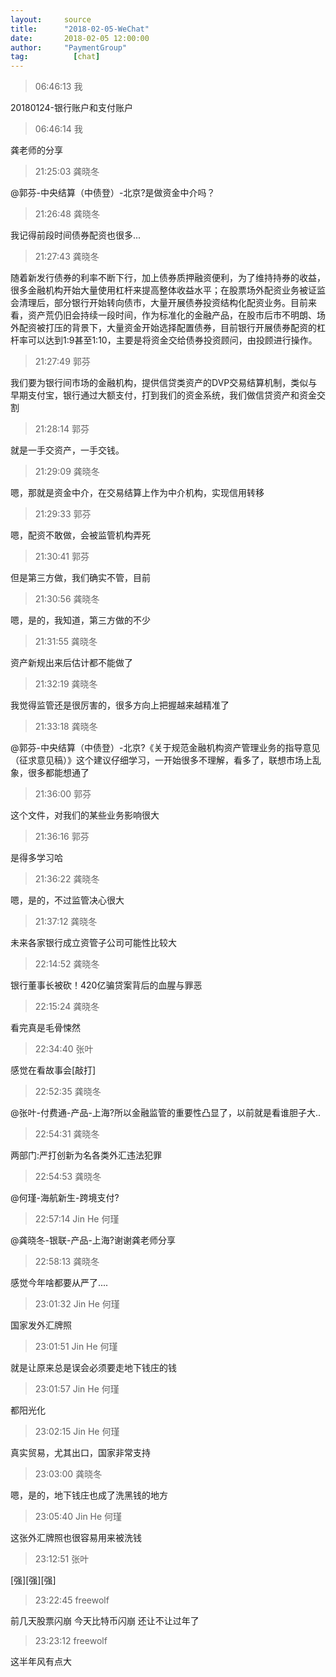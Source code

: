 ```yaml
---
layout:     source 
title:      "2018-02-05-WeChat"
date:       2018-02-05 12:00:00
author:     "PaymentGroup"
tag:		  [chat]
---
```

> 06:46:13  我  
   
20180124-银行账户和支付账户  
   
> 06:46:14  我  
   
龚老师的分享  
   
> 21:25:03  龚晓冬  
   
@郭芬-中央结算（中债登）-北京?是做资金中介吗？  
   
> 21:26:48  龚晓冬  
   
我记得前段时间债券配资也很多...  
   
> 21:27:43  龚晓冬  
   
随着新发行债券的利率不断下行，加上债券质押融资便利，为了维持持券的收益，很多金融机构开始大量使用杠杆来提高整体收益水平；在股票场外配资业务被证监会清理后，部分银行开始转向债市，大量开展债券投资结构化配资业务。目前来看，资产荒仍旧会持续一段时间，作为标准化的金融产品，在股市后市不明朗、场外配资被打压的背景下，大量资金开始选择配置债券，目前银行开展债券配资的杠杆率可以达到1:9甚至1:10，主要是将资金交给债券投资顾问，由投顾进行操作。  
   
> 21:27:49  郭芬  
   
我们要为银行间市场的金融机构，提供信贷类资产的DVP交易结算机制，类似与早期支付宝，银行通过大额支付，打到我们的资金系统，我们做信贷资产和资金交割  
   
> 21:28:14  郭芬  
   
就是一手交资产，一手交钱。  
   
> 21:29:09  龚晓冬  
   
嗯，那就是资金中介，在交易结算上作为中介机构，实现信用转移  
   
> 21:29:33  郭芬  
   
嗯，配资不敢做，会被监管机构弄死  
   
> 21:30:41  郭芬  
   
但是第三方做，我们确实不管，目前  
   
> 21:30:56  龚晓冬  
   
嗯，是的，我知道，第三方做的不少  
   
> 21:31:55  龚晓冬  
   
资产新规出来后估计都不能做了  
   
> 21:32:19  龚晓冬  
   
我觉得监管还是很厉害的，很多方向上把握越来越精准了  
   
> 21:33:18  龚晓冬  
   
@郭芬-中央结算（中债登）-北京?《关于规范金融机构资产管理业务的指导意见（征求意见稿）》这个建议仔细学习，一开始很多不理解，看多了，联想市场上乱象，很多都能想通了  
   
> 21:36:00  郭芬  
   
这个文件，对我们的某些业务影响很大  
   
> 21:36:16  郭芬  
   
是得多学习哈  
   
> 21:36:22  龚晓冬  
   
嗯，是的，不过监管决心很大  
   
> 21:37:12  龚晓冬  
   
未来各家银行成立资管子公司可能性比较大  
   
> 22:14:52  龚晓冬  
   
银行董事长被砍！420亿骗贷案背后的血腥与罪恶  
   
> 22:15:24  龚晓冬  
   
看完真是毛骨悚然  
   
> 22:34:40  张叶  
   
感觉在看故事会[敲打]  
   
> 22:52:35  龚晓冬  
   
@张叶-付费通-产品-上海?所以金融监管的重要性凸显了，以前就是看谁胆子大..  
   
> 22:54:31  龚晓冬  
   
两部门:严打创新为名各类外汇违法犯罪  
   
> 22:54:53  龚晓冬  
   
@何瑾-海航新生-跨境支付?  
   
> 22:57:14  Jin He 何瑾  
   
@龚晓冬-银联-产品-上海?谢谢龚老师分享  
   
> 22:58:13  龚晓冬  
   
感觉今年啥都要从严了....  
   
> 23:01:32  Jin He 何瑾  
   
国家发外汇牌照  
   
> 23:01:51  Jin He 何瑾  
   
就是让原来总是误会必须要走地下钱庄的钱  
   
> 23:01:57  Jin He 何瑾  
   
都阳光化  
   
> 23:02:15  Jin He 何瑾  
   
真实贸易，尤其出口，国家非常支持  
   
> 23:03:00  龚晓冬  
   
嗯，是的，地下钱庄也成了洗黑钱的地方  
   
> 23:05:40  Jin He 何瑾  
   
这张外汇牌照也很容易用来被洗钱  
   
> 23:12:51  张叶  
   
[强][强][强]  
   
> 23:22:45  freewolf  
   
前几天股票闪崩 今天比特币闪崩 还让不让过年了  
   
> 23:23:12  freewolf  
   
这半年风有点大  
   
